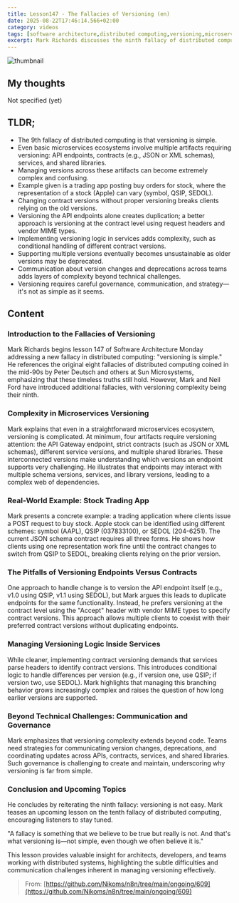 ```yaml
---
title: Lesson147 - The Fallacies of Versioning (en)
date: 2025-08-22T17:46:14.566+02:00
category: videos
tags: [software architecture,distributed computing,versioning,microservices,APIs,contract versioning,software development,software engineering]
excerpt: Mark Richards discusses the ninth fallacy of distributed computing: that versioning is simple. He explores the complexities of versioning microservices, API contracts, and shared libraries, illustrated with a trading app example, and emphasizes the technical and communication challenges involved.
---
```


![thumbnail](https://i.ytimg.com/vi/pVgCRKkuWzk/maxresdefault.jpg)

## My thoughts

Not specified (yet)

## TLDR;
- The 9th fallacy of distributed computing is that versioning is simple.
- Even basic microservices ecosystems involve multiple artifacts requiring versioning: API endpoints, contracts (e.g., JSON or XML schemas), services, and shared libraries.
- Managing versions across these artifacts can become extremely complex and confusing.
- Example given is a trading app posting buy orders for stock, where the representation of a stock (Apple) can vary (symbol, QSIP, SEDOL).
- Changing contract versions without proper versioning breaks clients relying on the old versions.
- Versioning the API endpoints alone creates duplication; a better approach is versioning at the contract level using request headers and vendor MIME types.
- Implementing versioning logic in services adds complexity, such as conditional handling of different contract versions.
- Supporting multiple versions eventually becomes unsustainable as older versions may be deprecated.
- Communication about version changes and deprecations across teams adds layers of complexity beyond technical challenges.
- Versioning requires careful governance, communication, and strategy—it's not as simple as it seems.



## Content

### Introduction to the Fallacies of Versioning
Mark Richards begins lesson 147 of Software Architecture Monday addressing a new fallacy in distributed computing: "versioning is simple." He references the original eight fallacies of distributed computing coined in the mid-90s by Peter Deutsch and others at Sun Microsystems, emphasizing that these timeless truths still hold. However, Mark and Neil Ford have introduced additional fallacies, with versioning complexity being their ninth.

### Complexity in Microservices Versioning
Mark explains that even in a straightforward microservices ecosystem, versioning is complicated. At minimum, four artifacts require versioning attention: the API Gateway endpoint, strict contracts (such as JSON or XML schemas), different service versions, and multiple shared libraries. These interconnected versions make understanding which versions an endpoint supports very challenging. He illustrates that endpoints may interact with multiple schema versions, services, and library versions, leading to a complex web of dependencies.

### Real-World Example: Stock Trading App
Mark presents a concrete example: a trading application where clients issue a POST request to buy stock. Apple stock can be identified using different schemes: symbol (AAPL), QSIP (037833100), or SEDOL (204-6251). The current JSON schema contract requires all three forms. He shows how clients using one representation work fine until the contract changes to switch from QSIP to SEDOL, breaking clients relying on the prior version.

### The Pitfalls of Versioning Endpoints Versus Contracts
One approach to handle change is to version the API endpoint itself (e.g., v1.0 using QSIP, v1.1 using SEDOL), but Mark argues this leads to duplicate endpoints for the same functionality. Instead, he prefers versioning at the contract level using the "Accept" header with vendor MIME types to specify contract versions. This approach allows multiple clients to coexist with their preferred contract versions without duplicating endpoints.

### Managing Versioning Logic Inside Services
While cleaner, implementing contract versioning demands that services parse headers to identify contract versions. This introduces conditional logic to handle differences per version (e.g., if version one, use QSIP; if version two, use SEDOL). Mark highlights that managing this branching behavior grows increasingly complex and raises the question of how long earlier versions are supported.

### Beyond Technical Challenges: Communication and Governance
Mark emphasizes that versioning complexity extends beyond code. Teams need strategies for communicating version changes, deprecations, and coordinating updates across APIs, contracts, services, and shared libraries. Such governance is challenging to create and maintain, underscoring why versioning is far from simple.

### Conclusion and Upcoming Topics
He concludes by reiterating the ninth fallacy: versioning is not easy. Mark teases an upcoming lesson on the tenth fallacy of distributed computing, encouraging listeners to stay tuned.

"A fallacy is something that we believe to be true but really is not. And that's what versioning is—not simple, even though we often believe it is."

This lesson provides valuable insight for architects, developers, and teams working with distributed systems, highlighting the subtle difficulties and communication challenges inherent in managing versioning effectively.




> From: [https://github.com/Nikoms/n8n/tree/main/ongoing/609](https://github.com/Nikoms/n8n/tree/main/ongoing/609)
